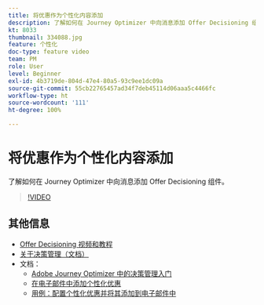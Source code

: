 ```yaml
---
title: 将优惠作为个性化内容添加
description: 了解如何在 Journey Optimizer 中向消息添加 Offer Decisioning 组件。
kt: 8033
thumbnail: 334088.jpg
feature: 个性化
doc-type: feature video
team: PM
role: User
level: Beginner
exl-id: 4b3719de-804d-47e4-80a5-93c9ee1dc09a
source-git-commit: 55cb22765457ad34f7deb45114d06aaa5c4466fc
workflow-type: ht
source-wordcount: '111'
ht-degree: 100%

---
```


# 将优惠作为个性化内容添加

了解如何在 Journey Optimizer 中向消息添加 Offer Decisioning 组件。

>[!VIDEO](https://video.tv.adobe.com/v/334088?quality=12)

## 其他信息

* [Offer Decisioning 视频和教程](https://experienceleague.adobe.com/docs/offer-decisioning-learn/tutorials/overview.html?lang=zh-Hans)
* [关于决策管理（文档）](https://experienceleague.adobe.com/docs/journey-optimizer/using/offer-decisioniong/get-started/starting-offer-decisioning.html?lang=zh-Hans)
* 文档：
   * [Adobe Journey Optimizer 中的决策管理入门](https://experienceleague.adobe.com/docs/journey-optimizer/using/offer-decisioniong/get-started/starting-offer-decisioning.html?lang=zh-Hans)
   * [在电子邮件中添加个性化优惠](https://experienceleague.adobe.com/docs/journey-optimizer/using/create-messages/deliver-personalized-offers.html?lang=zh-Hans)
   * [用例：配置个性化优惠并将其添加到电子邮件中](https://experienceleague.adobe.com/docs/journey-optimizer/using/offer-decisioniong/get-started/offers-e2e.html?lang=zh-Hans)
